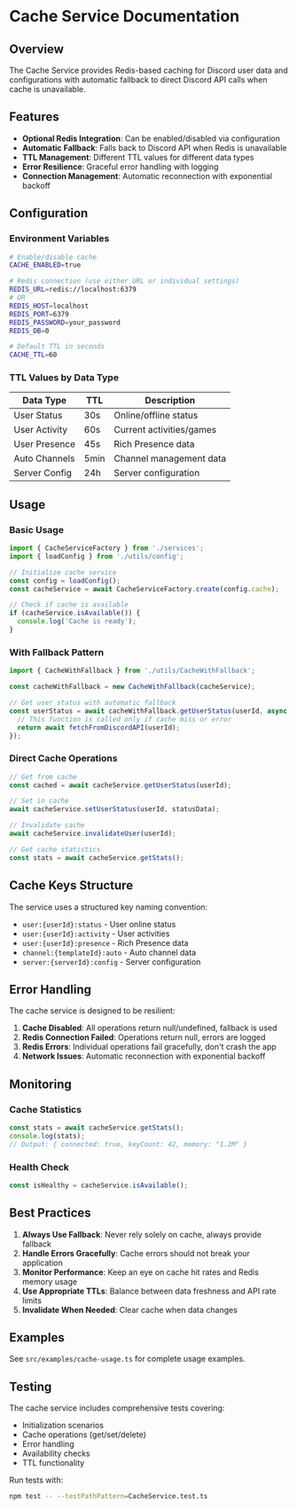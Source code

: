 # Cache Service Documentation

## Overview

The Cache Service provides Redis-based caching for Discord user data and configurations with automatic fallback to direct Discord API calls when cache is unavailable.

## Features

- **Optional Redis Integration**: Can be enabled/disabled via configuration
- **Automatic Fallback**: Falls back to Discord API when Redis is unavailable
- **TTL Management**: Different TTL values for different data types
- **Error Resilience**: Graceful error handling with logging
- **Connection Management**: Automatic reconnection with exponential backoff

## Configuration

### Environment Variables

```bash
# Enable/disable cache
CACHE_ENABLED=true

# Redis connection (use either URL or individual settings)
REDIS_URL=redis://localhost:6379
# OR
REDIS_HOST=localhost
REDIS_PORT=6379
REDIS_PASSWORD=your_password
REDIS_DB=0

# Default TTL in seconds
CACHE_TTL=60
```

### TTL Values by Data Type

| Data Type | TTL | Description |
|-----------|-----|-------------|
| User Status | 30s | Online/offline status |
| User Activity | 60s | Current activities/games |
| User Presence | 45s | Rich Presence data |
| Auto Channels | 5min | Channel management data |
| Server Config | 24h | Server configuration |

## Usage

### Basic Usage

```typescript
import { CacheServiceFactory } from './services';
import { loadConfig } from './utils/config';

// Initialize cache service
const config = loadConfig();
const cacheService = await CacheServiceFactory.create(config.cache);

// Check if cache is available
if (cacheService.isAvailable()) {
  console.log('Cache is ready');
}
```

### With Fallback Pattern

```typescript
import { CacheWithFallback } from './utils/CacheWithFallback';

const cacheWithFallback = new CacheWithFallback(cacheService);

// Get user status with automatic fallback
const userStatus = await cacheWithFallback.getUserStatus(userId, async () => {
  // This function is called only if cache miss or error
  return await fetchFromDiscordAPI(userId);
});
```

### Direct Cache Operations

```typescript
// Get from cache
const cached = await cacheService.getUserStatus(userId);

// Set in cache
await cacheService.setUserStatus(userId, statusData);

// Invalidate cache
await cacheService.invalidateUser(userId);

// Get cache statistics
const stats = await cacheService.getStats();
```

## Cache Keys Structure

The service uses a structured key naming convention:

- `user:{userId}:status` - User online status
- `user:{userId}:activity` - User activities
- `user:{userId}:presence` - Rich Presence data
- `channel:{templateId}:auto` - Auto channel data
- `server:{serverId}:config` - Server configuration

## Error Handling

The cache service is designed to be resilient:

1. **Cache Disabled**: All operations return null/undefined, fallback is used
2. **Redis Connection Failed**: Operations return null, errors are logged
3. **Redis Errors**: Individual operations fail gracefully, don't crash the app
4. **Network Issues**: Automatic reconnection with exponential backoff

## Monitoring

### Cache Statistics

```typescript
const stats = await cacheService.getStats();
console.log(stats);
// Output: { connected: true, keyCount: 42, memory: "1.2M" }
```

### Health Check

```typescript
const isHealthy = cacheService.isAvailable();
```

## Best Practices

1. **Always Use Fallback**: Never rely solely on cache, always provide fallback
2. **Handle Errors Gracefully**: Cache errors should not break your application
3. **Monitor Performance**: Keep an eye on cache hit rates and Redis memory usage
4. **Use Appropriate TTLs**: Balance between data freshness and API rate limits
5. **Invalidate When Needed**: Clear cache when data changes

## Examples

See `src/examples/cache-usage.ts` for complete usage examples.

## Testing

The cache service includes comprehensive tests covering:

- Initialization scenarios
- Cache operations (get/set/delete)
- Error handling
- Availability checks
- TTL functionality

Run tests with:
```bash
npm test -- --testPathPattern=CacheService.test.ts
```